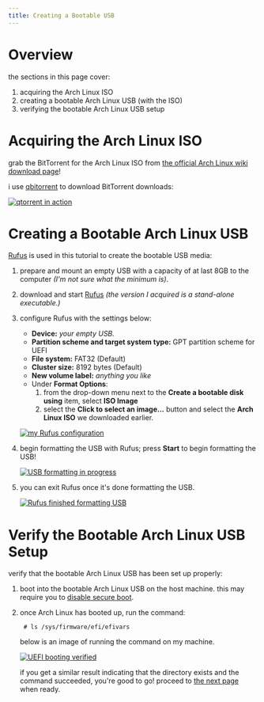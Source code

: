 ```yaml
---
title: Creating a Bootable USB
---
```

# Overview

the sections in this page cover:

1. acquiring the Arch Linux ISO
2. creating a bootable Arch Linux USB (with the ISO)
3. verifying the bootable Arch Linux USB setup

# Acquiring the Arch Linux ISO

grab the BitTorrent for the Arch Linux ISO from [the official Arch Linux wiki download page](https://www.archlinux.org/download/)!

i use [qbitorrent](http://www.qbittorrent.org/download.php) to download BitTorrent downloads:

[![qtorrent in action](http://i.imgur.com/Be8k1FH.png)](http://i.imgur.com/Be8k1FH.png)

# Creating a Bootable Arch Linux USB

[Rufus](https://rufus.akeo.ie/) is used in this tutorial to create the bootable USB media:

1. prepare and mount an empty USB with a capacity of at last 8GB to the computer _(I'm not sure what the minimum is)_.
2. download and start [Rufus](https://rufus.akeo.ie/) _(the version I acquired is a stand-alone executable.)_
3. configure Rufus with the settings below:
    - **Device:** _your empty USB._
    - **Partition scheme and target system type:** GPT partition scheme for UEFI
    - **File system:** FAT32 (Default)
    - **Cluster size:** 8192 bytes (Default)
    - **New volume label:** _anything you like_
    - Under **Format Options**:
        1. from the drop-down menu next to the **Create a bootable disk using** item, select **ISO Image**
        2. select the **Click to select an image...** button and select the **Arch Linux ISO** we downloaded earlier.

    [![my Rufus configuration](http://i.imgur.com/L6h2oEn.png)](http://i.imgur.com/L6h2oEn.png)
4. begin formatting the USB with Rufus; press **Start** to begin formatting the USB!

    [![USB formatting in progress](http://i.imgur.com/2V3gByW.png)](http://i.imgur.com/2V3gByW.png)

5. you can exit Rufus once it's done formatting the USB.

    [![Rufus finished formatting USB](http://i.imgur.com/KfCF4C5.png)](http://i.imgur.com/KfCF4C5.png)

# Verify the Bootable Arch Linux USB Setup

verify that the bootable Arch Linux USB has been set up properly:

1. boot into the bootable Arch Linux USB on the host machine. this may require you to [disable secure boot](http://packard-bell-scandic.custhelp.com/app/answers/detail/a_id/27071/~/how-to-enable-or-disable-secure-boot).
2. once Arch Linux has booted up, run the command:

        # ls /sys/firmware/efi/efivars

    below is an image of running the command on my machine.

    [![UEFI booting verified](http://i.imgur.com/bXnnUmL.jpg)](http://i.imgur.com/bXnnUmL.jpg)

    if you get a similar result indicating that the directory exists and the command succeeded, you're good to go! proceed to [the next page](./index.html?contenturl=./content/archlinux-adventures/1-setting-up-arch-linux/3-prepare-2-install.md&pagetitle=Prepare%20to%20Install...) when ready.

